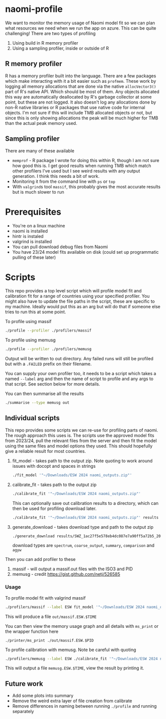 # naomi-profile

We want to monitor the memory usage of Naomi model fit so we can plan what resources we need when we run the app on azure. This can be quite challenging! There are two types of profiling
1. Using build in R memory profiler
2. Using a sampling profiler, inside or outside of R

## R memory profiler

R has a memory profiler built into the language. There are a few packages which make interacting with it a bit easier such as `profmem`. These work by logging all memory allocations that are done via the native `allocVector3()` part of R's native API. Which should be most of them. Any objects allocated this way are automatically deallocated by R's garbage collector at some point, but these are not logged. It also doesn't log any allocations done by non-R native libraries or R packages that use native code for internal objects. I'm not sure if this will include TMB allocated objects or not, but since this is only showing allocations the peak will be much higher for TMB than the actual peak memory used.

## Sampling profiler

There are many of these available
* `memprof` - R package I wrote for doing this within R, though I am not sure how good this is. I get good results when running TMB which match other profilers I've used but I see weird results with any output generation. I think this needs a bit of work.
* Monitoring it from the command line with `ps` or `top`
* With `valgrind`s tool `massif`, this probably gives the most accurate results but is much slower to run

# Prerequisites

* You're on a linux machine
* naomi is installed
* hintr is instaled
* valgrind is installed
* You can pull download debug files from Naomi
* You have 23/24 model fits available on disk (could set up programmatic pulling of these later)

# Scripts

This repo provides a top level script which will profile model fit and calibration fit for a range of countries using your specified profiler. You might also have to update the file paths in the script, these are specific to my machine. Ideally would put this as an arg but will do that if someone else tries to run this at some point.

To profile using massif
```sh
./profile --profiler ./profilers/massif
```

To profile using memusg
```sh
./profile --profiler ./profilers/memusg
```

Output will be written to out directory. Any failed runs will still be profiled but with a `.FAILED` prefix on their filename.

You can supply your own profiler too, it needs to be a script which takes a named `--label` arg and then the name of script to profile and any args to that script. See section below for more details.

You can then summarise all the results
```sh
./summarise --type memusg out
```

## Individual scripts

This repo provides some scripts we can re-use for profiling parts of naomi. The rough approach this uses is. The scripts use the approved model fits from 2023/24, pull the relevant files from the server and then fit the model using the same files and model options they used. This should hopefully give a reliable result for most countries.

1. fit_model - takes path to the output zip. Note quoting to work around issues with docopt and spaces in strings
   ```sh
   ./fit_model '"~/Downloads/ESW 2024 naomi_outputs.zip"'
   ```
2. calibrate_fit - takes path to the output zip
   ```sh
   ./calibrate_fit '"~/Downloads/ESW 2024 naomi_outputs.zip"'
   ```
   This can optionally save out calibration results to a directory, which can then be used for profiling download later.
   ```sh
   ./calibrate_fit '"~/Downloads/ESW 2024 naomi_outputs.zip"' results
   ```
3. generate_download - takes download type and path to the output zip
   ```sh
   ./generate_download results/SWZ_1ac27f5e578eb4dc087e7a90ff5a72b5_20240809_140633 spectrum
   ```
   download types are `spectrum`, `coarse_output`, `summary`, `comparison` and `agyw` 

Then you can add profiler to these

1. massif - will output a massif.out files with the ISO3 and PID
2. memusg - credit https://gist.github.com/netj/526585

### Usage

To profile model fit with valgrind massif
```sh
./profilers/massif --label ESW fit_model '"~/Downloads/ESW 2024 naomi_outputs.zip"'
```
This will produce a file `out/massif.ESW.$TIME`

You can then view the memory usage graph and all details with `ms_print` or the wrapper function here
```shell
./printer/ms_print ./out/massif.ESW.$PID
```

To profile calibration with memusg. Note be careful with quoting
```sh
./profilers/memusg --label ESW ./calibrate_fit '"~/Downloads/ESW 2024 naomi_outputs.zip"'
```

This will output a file `memusg.ESW.$TIME`, view the result by printing it.


## Future work

* Add some plots into summary
* Remove the weird extra layer of file creation from calibrate
* Remove differences in naming between running `./profile` and running separately
